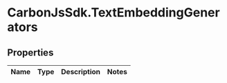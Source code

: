# CarbonJsSdk.TextEmbeddingGenerators

## Properties

Name | Type | Description | Notes
------------ | ------------- | ------------- | -------------


